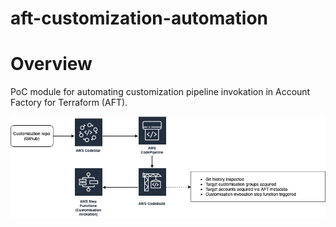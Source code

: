# aft-customization-automation

# Overview
PoC module for automating customization pipeline invokation in Account Factory for Terraform (AFT).

![Alt text](img/customization_invocation.png?raw=true "Overview")

<!-- BEGIN_TF_DOCS -->

<!-- END_TF_DOCS -->
